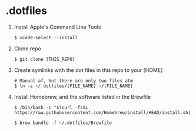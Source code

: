 # .dotfiles

1.  Install Apple's Command Line Tools

        $ xcode-select --install

2.  Clone repo

        $ git clone [THIS_REPO]

3.  Create symlinks with the dot files in this repo to your [HOME]

        # Manual af, but there are only two files atm
        $ ln -s ~/.dotfiles/[FILE_NAME] ~/[FILE_NAME]

4.  Install Homebrew, and the software listed in the Brewfile

        $ /bin/bash -c "$(curl -fsSL https://raw.githubusercontent.com/Homebrew/install/HEAD/install.sh)"

        $ brew bundle -f ~/.dotfiles/Brewfile
